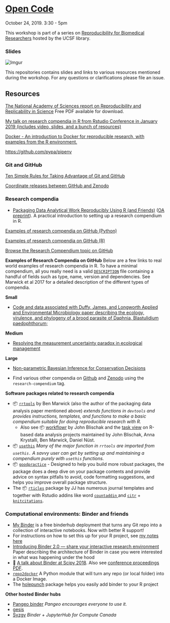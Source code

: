 
# [Open Code](https://calendars.library.ucsf.edu/event/5671671)

October 24, 2019. 3:30 - 5pm

This workshop is part of a series on [Reproducibility for Biomedical Researchers](https://courses.ucsf.edu/course/view.php?id=6933) hosted by the UCSF library.

### Slides

![Imgur](https://i.imgur.com/4OiMlC8.png)

This repositories contains slides and links to various resources mentioned during the workshop. For any questions or clarifications please file an issue.


## Resources

[The National Academy of Sciences report on Reproducibility and Replicability in Science](https://www.nap.edu/catalog/25303/reproducibility-and-replicability-in-science)  Free PDF available for download.

[My talk on research compendia in R from Rstudio Conference in January 2019 (includes video, slides, and a bunch of resources)](https://github.com/karthik/rstudio2019#how-to-make-your-data-analysis-notebooks-more-reproducible)


[Docker - An introduction to Docker for reproducible research, with examples from the R environment.](https://https://arxiv.org/abs/1410.0846)


https://github.com/pypa/pipenv

### Git and GitHub

[Ten Simple Rules for Taking Advantage of Git and GitHub](https://journals.plos.org/ploscompbiol/article?id=10.1371/journal.pcbi.1004947)

[Coordinate releases between GitHub and Zenodo](https://guides.github.com/activities/citable-code/)

### Research compendia

- [Packaging Data Analytical Work Reproducibly Using R (and Friends)](https://www.tandfonline.com/doi/abs/10.1080/00031305.2017.1375986) ([OA preprint](https://peerj.com/preprints/3192/)). A practical introduction to setting up a research compendium in R. 

[Examples of research compendia on GitHub (Python)](https://github.com/researchcompendia?language=python)

[Examples of research compendia on GitHub (R)](https://github.com/researchcompendia?language=R)

[Browse the Research Compendium topic on GitHub](https://github.com/benmarwick?tab=repositories&type=source)


**Examples of Research Compendia on GitHub**
Below are a few links to real world examples of research compendia in R. To have a minimal compendium, all you really need is a valid [`DESCRIPTION`](https://github.com/boettiger-lab/pomdp-intro/blob/master/DESCRIPTION) file containing a handful of fields such as type, name, version and dependencies. See Marwick et al 2017 for a detailed description of the different types of compendia.

**Small**
- [Code and data associated with Duffy, James, and Longworth Applied and Environmental Microbiology paper describing the ecology, virulence, and phylogeny of a brood parasite of Daphnia, Blastulidium paedophthorum;](https://github.com/duffymeg/BroodParasiteDescription)
 
**Medium**
- [Resolving the measurement uncertainty paradox in ecological management](https://github.com/boettiger-lab/pomdp-intro)

**Large**

- [Non-parametric Bayesian Inference for Conservation Decisions ](https://github.com/cboettig/nonparametric-bayes)

- Find various other compendia on [Github](https://github.com/topics/research-compendium) and [Zenodo](https://zenodo.org/communities/research-compendium?page=1&size=20) using the `research-compendium` tag.

**Software packages related to research compendia**

- 📦 [`rrtools`](https://github.com/benmarwick/rrtools)  by Ben Marwick (also the author of the packaging data analysis paper mentioned above) *extends functions in `devtools` and provides instructions, templates, and functions to make a basic compendium suitable for doing reproducible research with R.* 
	- Also see 📦 [workflowr](https://jdblischak.github.io/workflowr/) by John Blischak and the [task view](https://github.com/jdblischak/ctv-project-workflows) on R-based data analysis projects maintained by John Blischak, Anna Krystalli, Ben Marwick, Daniel Nüst.
- 📦 [`usethis`](https://github.com/r-lib/usethis) *Many of the major function in `rrtools` are imported from `usethis.` A savvy user can get by setting up and maintaining a compendium purely with `usethis` functions.*
- 📦 [`goodpractice`](https://github.com/MangoTheCat/goodpractice) - Designed to help you build more robust packages, the package does a deep dive on your package contents and provide advice on syntax pitfalls to avoid, code formatting suggestions, and helps you improve overall package structure.
- The 📦 [`rticles`](https://github.com/rstudio/rticles) package by JJ has numerous journal templates and together with Rstudio addins like word [`countaddin` ](https://github.com/benmarwick/wordcountaddin)and [`citr`](https://github.com/crsh/citr) + [`knitcitations`](https://github.com/cboettig/knitcitations).


### Computational environments: Binder and friends

- [My Binder](https://mybinder.org/) is a free binderhub deployment that turns any Git repo into a collection of interactive notebooks. Now with better R support!
- For instructions on how to set this up for your R project, see [my notes here](https://github.com/karthik/rstudio2019/blob/master/binder-notes.md)
- [Introducing Binder 2.0 — share your interactive research environment](https://elifesciences.org/labs/8653a61d/introducing-binder-2-0-share-your-interactive-research-environment) Paper describing the architecture of Binder in case you were interested in what was happening under the hood
- 🎥 [A talk about Binder at Scipy 2018](https://www.youtube.com/watch?v=KcC0W5LP9GM). Also see [conference proceedings PDF](http://conference.scipy.org/proceedings/scipy2018/pdfs/project_jupyter.pdf).
- [`repo2docker`](https://github.com/jupyter/repo2docker) A Python module that will turn any repo (or local folder) into a Docker Image.
- The [holepunch](https://github.com/karthik/holepunch) package helps you easily add binder to your R project  

**Other hosted Binder hubs**

- [Pangeo binder](https://binder.pangeo.io/) *Pangeo encourages everyone to use it.*
- [gesis](https://notebooks.gesis.org/)
- [Syzgy](http://syzygy.ca/) *Binder + JupyterHub for Compute Canada*